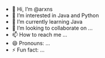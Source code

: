 - 👋 Hi, I’m @arxns
- 👀 I’m interested in Java and Python
- 🌱 I’m currently learning Java
- 💞️ I’m looking to collaborate on ...
- 📫 How to reach me ...
- 😄 Pronouns: ...
- ⚡ Fun fact: ...

<!---
arxns/arxns is a ✨ special ✨ repository because its `README.md` (this file) appears on your GitHub profile.
You can click the Preview link to take a look at your changes.
--->
